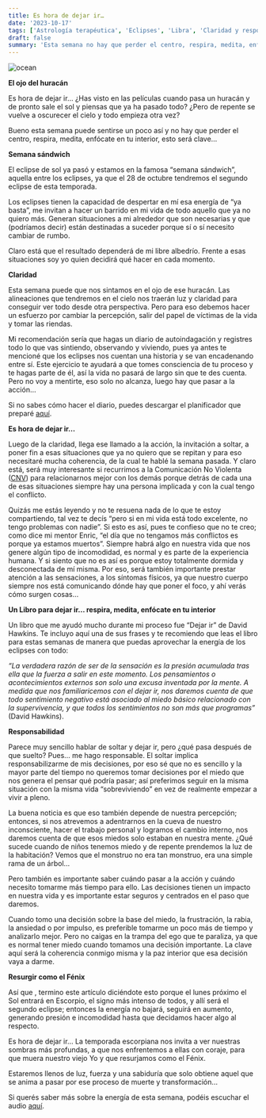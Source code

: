 ```yaml
---
title: Es hora de dejar ir…
date: '2023-10-17'
tags: ['Astrología terapéutica', 'Eclipses', 'Libra', 'Claridad y responsabilidad']
draft: false
summary: 'Esta semana no hay que perder el centro, respira, medita, enfócate en tu interior, esto será clave.'
---
```



<Image alt="ocean" src="/static/images/Blog/Tiempo consciente/dejar.JPG" width={500} height={550} />



**El ojo del huracán**

Es hora de dejar ir… ¿Has visto en las películas cuando pasa un huracán y de pronto sale el sol y piensas que ya ha pasado todo? ¿Pero de repente se vuelve a oscurecer el cielo y todo empieza otra vez?

Bueno esta semana puede sentirse un poco así y no hay que perder el centro, respira, medita, enfócate en tu interior, esto será clave…

**Semana sándwich**

El eclipse de sol ya pasó y estamos en la famosa “semana sándwich”, aquella entre los eclipses, ya que el 28 de octubre tendremos el segundo eclipse de esta temporada.

Los eclipses tienen la capacidad de despertar en mí esa energía de “ya basta”, me invitan a hacer un barrido en mi vida de todo aquello que ya no quiero más. Generan situaciones a mi alrededor que son necesarias y que (podríamos decir) están destinadas a suceder porque sí o sí necesito cambiar de rumbo.

Claro está que el resultado dependerá de mi libre albedrío. Frente a esas situaciones soy yo quien decidirá qué hacer en cada momento.

**Claridad**

Esta semana puede que nos sintamos en el ojo de ese huracán. Las alineaciones que tendremos en el cielo nos traerán luz y claridad para conseguir ver todo desde otra perspectiva. Pero para eso debemos hacer un esfuerzo por cambiar la percepción, salir del papel de víctimas de la vida y tomar las riendas.

Mi recomendación sería que hagas un diario de autoindagación y registres todo lo que vas sintiendo, observando y viviendo, pues ya antes te mencioné que los eclipses nos cuentan una historia y se van encadenando entre sí. Este ejercicio te ayudará a que tomes consciencia de tu proceso y te hagas parte de él, así la vida no pasará de largo sin que te des cuenta. Pero no voy a mentirte, eso solo no alcanza, luego hay que pasar a la acción…

Si no sabes cómo hacer el diario, puedes descargar el planificador que preparé [aquí](https://drive.google.com/drive/folders/1vI9M4_NkxynWjhBSCKAMpFgaKKGcMZFI).

**Es hora de dejar ir…**

Luego de la claridad, llega ese llamado a la acción, la invitación a soltar, a poner fin a esas situaciones que ya no quiero que se repitan y para eso necesitaré mucha coherencia, de la cual te hablé la semana pasada. Y claro está, será muy interesante si recurrimos a la Comunicación No Violenta ([CNV](https://www.instagram.com/s/aGlnaGxpZ2h0OjE3ODcxNjE3NTQwODI2NTYx?story_media_id=3070088838313274525_1600399267&igshid=MTc4MmM1YmI2Ng==)) para relacionarnos mejor con los demás porque detrás de cada una de esas situaciones siempre hay una persona implicada y con la cual tengo el conflicto.

Quizás me estás leyendo y no te resuena nada de lo que te estoy compartiendo, tal vez te decís “pero si en mi vida está todo excelente, no tengo problemas con nadie”. Si esto es así, pues te confieso que no te creo; como dice mi mentor Enric, “el día que no tengamos más conflictos es porque ya estamos muertos”. Siempre habrá algo en nuestra vida que nos genere algún tipo de incomodidad, es normal y es parte de la experiencia humana. Y si siento que no es así es porque estoy totalmente dormida y desconectada de mí misma. Por eso, será también importante prestar atención a las sensaciones, a los síntomas físicos, ya que nuestro cuerpo siempre nos está comunicando dónde hay que poner el foco, y ahí verás cómo surgen cosas…

**Un Libro para dejar ir... respira, medita, enfócate en tu interior**

Un libro que me ayudó mucho durante mi proceso fue “Dejar ir” de David Hawkins. Te incluyo aquí una de sus frases y te recomiendo que leas el libro para estas semanas de manera que puedas aprovechar la energía de los eclipses con todo:

*“La verdadera razón de ser de la sensación es la presión acumulada tras ella que la fuerza a salir en este momento. Los pensamientos o acontecimientos externos son solo una excusa inventada por la mente. A medida que nos familiaricemos con el dejar ir, nos daremos cuenta de que todo sentimiento negativo está asociado al miedo básico relacionado con la supervivencia, y que todos los sentimientos no son más que programas”* (David Hawkins).

**Responsabilidad**

Parece muy sencillo hablar de soltar y dejar ir, pero ¿qué pasa después de que suelto? Pues… me hago responsable. El soltar implica responsabilizarme de mis decisiones, por eso sé que no es sencillo y la mayor parte del tiempo no queremos tomar decisiones por el miedo que nos genera el pensar qué podría pasar; así preferimos seguir en la misma situación con la misma vida “sobreviviendo” en vez de realmente empezar a vivir a pleno.

La buena noticia es que eso también depende de nuestra percepción; entonces, si nos atrevemos a adentrarnos en la cueva de nuestro inconsciente, hacer el trabajo personal y logramos el cambio interno, nos daremos cuenta de que esos miedos solo estaban en nuestra mente. ¿Qué sucede cuando de niños tenemos miedo y de repente prendemos la luz de la habitación? Vemos que el monstruo no era tan monstruo, era una simple rama de un árbol…

Pero también es importante saber cuándo pasar a la acción y cuándo necesito tomarme más tiempo para ello. Las decisiones tienen un impacto en nuestra vida y es importante estar seguros y centrados en el paso que daremos.

Cuando tomo una decisión sobre la base del miedo, la frustración, la rabia, la ansiedad o por impulso, es preferible tomarme un poco más de tiempo y analizarlo mejor. Pero no caigas en la trampa del ego que te paraliza, ya que es normal tener miedo cuando tomamos una decisión importante. La clave aquí será la coherencia conmigo misma y la paz interior que esa decisión vaya a darme.

**Resurgir como el Fénix**

Así que ,  termino este artículo diciéndote esto porque el lunes próximo el Sol entrará en Escorpio, el signo más intenso de todos, y allí será el segundo eclipse; entonces la energía no bajará, seguirá en aumento, generando presión e incomodidad hasta que decidamos hacer algo al respecto.

Es hora de dejar ir… La temporada escorpiana nos invita a ver nuestras sombras más profundas, a que nos enfrentemos a ellas con coraje, para que muera nuestro viejo Yo y que resurjamos como el Fénix.

Estaremos llenos de luz, fuerza y una sabiduría que solo obtiene aquel que se anima a pasar por ese proceso de muerte y transformación…

Si querés saber más sobre la energía de esta semana, podéis escuchar el audio [aquí](https://t.me/+FAsF6NBDMnU5NDQ8).